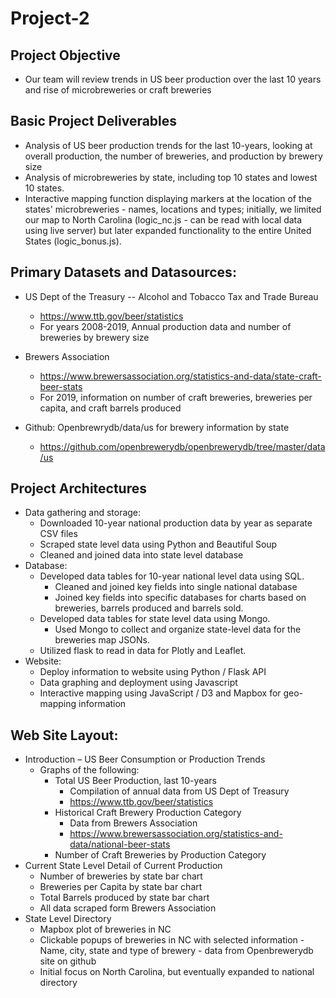 # Project-2

## Project Objective
* Our team will review trends in US beer production over the last 10 years and rise of microbreweries or craft breweries

## Basic Project Deliverables
* Analysis of US beer production trends for the last 10-years, looking at overall production, the number of breweries, and production by brewery size
* Analysis of microbreweries by state, including top 10 states and lowest 10 states.
* Interactive mapping function displaying markers at the location of the states' microbreweries - names, locations and types; initially, we limited our map to North Carolina (logic_nc.js - can be read with local data using live server) but later expanded functionality to the entire United States (logic_bonus.js).

## Primary Datasets and Datasources:
* US Dept of the Treasury -- Alcohol and Tobacco Tax and Trade Bureau
    * https://www.ttb.gov/beer/statistics
    * For years 2008-2019, Annual production data and number of breweries  by brewery size
    
* Brewers Association    
    * https://www.brewersassociation.org/statistics-and-data/state-craft-beer-stats
    * For 2019, information on number of craft breweries, breweries per capita, and craft barrels produced

* Github:  Openbrewrydb/data/us for brewery information by state
    * https://github.com/openbrewerydb/openbrewerydb/tree/master/data/us

## Project Architectures		
* Data gathering and storage:
    * Downloaded 10-year national production data by year as separate CSV files
    * Scraped state level data using Python and Beautiful Soup
    * Cleaned and joined data into state level database
* Database:
    * Developed data tables for 10-year national level data using SQL.
        * Cleaned and joined key fields into single national database
        * Joined key fields into specific databases for charts based on breweries, barrels produced and barrels sold.
    * Developed data tables for state level data using Mongo.
        * Used Mongo to collect and organize state-level data for the breweries map JSONs.
    * Utilized flask to read in data for Plotly and Leaflet.
* Website:
    * Deploy information to website using Python / Flask API
    * Data graphing and deployment using Javascript
    * Interactive mapping using JavaScript / D3 and Mapbox for geo-mapping information

## Web Site Layout:
* Introduction – US Beer Consumption or Production Trends
    * Graphs of the following:
        * Total US Beer Production, last 10-years
            * Compilation of annual data from US Dept of Treasury
            * https://www.ttb.gov/beer/statistics
        * Historical Craft Brewery Production Category
            * Data from Brewers Association
            * https://www.brewersassociation.org/statistics-and-data/national-beer-stats	
        * Number of Craft Breweries by Production Category
* Current State Level Detail of Current Production
    * Number of breweries by state bar chart
    * Breweries per Capita by state bar chart
    * Total Barrels produced by state bar chart
    * All data scraped form Brewers Association
* State Level Directory
    * Mapbox plot of breweries in NC
    * Clickable popups of breweries in NC with selected information - Name, city, state and type of brewery - data from Openbrewerydb site on github
    * Initial focus on North Carolina, but eventually expanded to national directory

